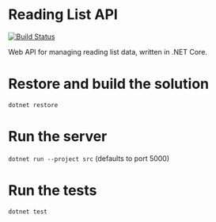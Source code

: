 # Reading List API
[![Build Status](https://travis-ci.com/tpetersen0308/reading-list-api.svg?branch=master)](https://travis-ci.com/tpetersen0308/reading-list-api)

Web API for managing reading list data, written in .NET Core.

# Restore and build the solution
`dotnet restore`

# Run the server
`dotnet run --project src` (defaults to port 5000)

# Run the tests
`dotnet test`
